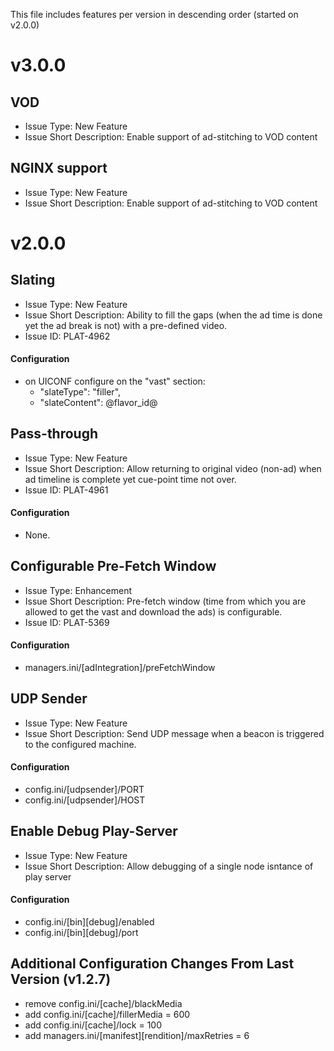 This file includes features per version in descending order (started on v2.0.0)
# v3.0.0 #

## VOD ##
- Issue Type: New Feature
- Issue Short Description: Enable support of ad-stitching to VOD content

## NGINX support ##
- Issue Type: New Feature
- Issue Short Description: Enable support of ad-stitching to VOD content



# v2.0.0 #

## Slating ##
- Issue Type: New Feature
- Issue Short Description: Ability to fill the gaps (when the ad time is done yet the ad break is not) with a pre-defined video.
- Issue ID: PLAT-4962

#### Configuration ####
- on UICONF configure on the "vast" section:
   + "slateType": "filler",
   + "slateContent": @flavor_id@

## Pass-through ##
- Issue Type: New Feature
- Issue Short Description: Allow returning to original video (non-ad) when ad timeline is complete yet cue-point time not over.
- Issue ID: PLAT-4961

#### Configuration ####
- None.

## Configurable Pre-Fetch Window ##
- Issue Type: Enhancement
- Issue Short Description: Pre-fetch window (time from which you are allowed to get the vast and download the ads) is configurable.
- Issue ID: PLAT-5369

#### Configuration ####
- managers.ini/[adIntegration]/preFetchWindow

## UDP Sender ##
- Issue Type: New Feature
- Issue Short Description: Send UDP message when a beacon is triggered to the configured machine.

#### Configuration ####
- config.ini/[udpsender]/PORT
- config.ini/[udpsender]/HOST

## Enable Debug Play-Server ##
- Issue Type: New Feature
- Issue Short Description: Allow debugging of a single node isntance of play server 

#### Configuration ####
- config.ini/[bin][debug]/enabled
- config.ini/[bin][debug]/port

## Additional Configuration Changes From Last Version (v1.2.7) ##
- remove config.ini/[cache]/blackMedia 
- add config.ini/[cache]/fillerMedia = 600
- add config.ini/[cache]/lock = 100
- add managers.ini/[manifest][rendition]/maxRetries = 6
